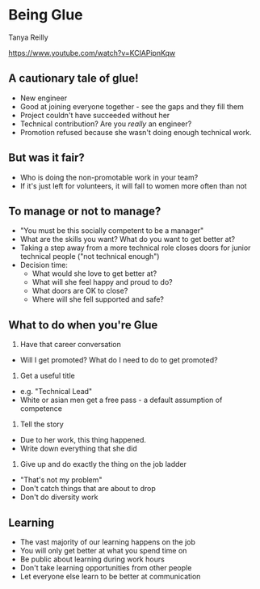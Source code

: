 # Being Glue

Tanya Reilly

https://www.youtube.com/watch?v=KClAPipnKqw

## A cautionary tale of glue!

* New engineer
* Good at joining everyone together - see the gaps and they fill them
* Project couldn't have succeeded without her
* Technical contribution? Are you *really* an engineer?
* Promotion refused because she wasn't doing enough technical work.

## But was it fair?

* Who is doing the non-promotable work in your team?
* If it's just left for volunteers, it will fall to women more often than not

## To manage or not to manage?

* "You must be this socially competent to be a manager"
* What are the skills you want? What do you want to get better at?
* Taking a step away from a more technical role closes doors for junior technical people ("not technical enough")
* Decision time:
  * What would she love to get better at?
  * What will she feel happy and proud to do?
  * What doors are OK to close?
  * Where will she fell supported and safe?

## What to do when you're Glue

1. Have that career conversation
  * Will I get promoted? What do I need to do to get promoted?
1. Get a useful title
  * e.g. "Technical Lead"
  * White or asian men get a free pass - a default assumption of competence
1. Tell the story
  * Due to her work, this thing happened.
  * Write down everything that she did
1. Give up and do exactly the thing on the job ladder
  * "That's not my problem"
  * Don't catch things that are about to drop
  * Don't do diversity work

## Learning

* The vast majority of our learning happens on the job
* You will only get better at what you spend time on
* Be public about learning during work hours
* Don't take learning opportunities from other people
* Let everyone else learn to be better at communication
